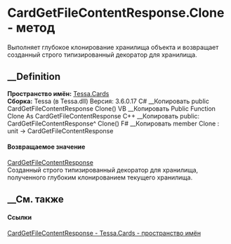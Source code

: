 # CardGetFileContentResponse.Clone - метод
Выполняет глубокое клонирование хранилища объекта и возвращает созданный
строго типизированный декоратор для хранилища.
## __Definition
 **Пространство имён:** [Tessa.Cards](N_Tessa_Cards.htm)  
 **Сборка:** Tessa (в Tessa.dll) Версия: 3.6.0.17
C# __Копировать
     public CardGetFileContentResponse Clone()
VB __Копировать
     Public Function Clone As CardGetFileContentResponse
C++ __Копировать
     public:
    CardGetFileContentResponse^ Clone()
F# __Копировать
     member Clone : unit -> CardGetFileContentResponse 
#### Возвращаемое значение
[CardGetFileContentResponse](T_Tessa_Cards_CardGetFileContentResponse.htm)  
Созданный строго типизированный декоратор для хранилища, полученного глубоким
клонированием текущего хранилища.
## __См. также
#### Ссылки
[CardGetFileContentResponse - ](T_Tessa_Cards_CardGetFileContentResponse.htm)
[Tessa.Cards - пространство имён](N_Tessa_Cards.htm)
